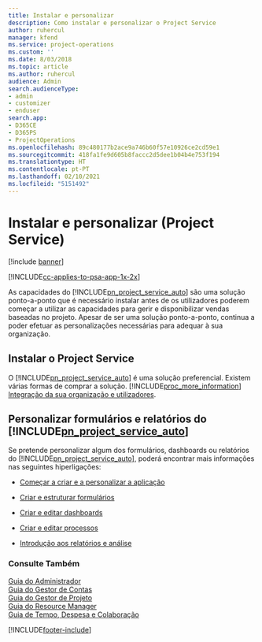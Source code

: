 ```yaml
---
title: Instalar e personalizar
description: Como instalar e personalizar o Project Service
author: ruhercul
manager: kfend
ms.service: project-operations
ms.custom: ''
ms.date: 8/03/2018
ms.topic: article
ms.author: ruhercul
audience: Admin
search.audienceType:
- admin
- customizer
- enduser
search.app:
- D365CE
- D365PS
- ProjectOperations
ms.openlocfilehash: 89c480177b2ace9a746b60f57e10926ce2cd59e1
ms.sourcegitcommit: 418fa1fe9d605b8faccc2d5dee1b04b4e753f194
ms.translationtype: HT
ms.contentlocale: pt-PT
ms.lasthandoff: 02/10/2021
ms.locfileid: "5151492"
---
```

# <a name="install-and-customize-project-service"></a>Instalar e personalizar (Project Service)

[!include [banner](../includes/psa-now-project-operations.md)]

[!INCLUDE[cc-applies-to-psa-app-1x-2x](../includes/cc-applies-to-psa-app-1x-2x.md)]

As capacidades do [!INCLUDE[pn_project_service_auto](../includes/pn-project-service-auto.md)] são uma solução ponto-a-ponto que é necessário instalar antes de os utilizadores poderem começar a utilizar as capacidades para gerir e disponibilizar vendas baseadas no projeto. Apesar de ser uma solução ponto-a-ponto, continua a poder efetuar as personalizações necessárias para adequar à sua organização.  
<!-- TODO: I expect to find the information on how to get and install this here. Please find that and add it here. Same for Project Service.--> 
  
## <a name="install-project-service"></a>Instalar o Project Service  
 O [!INCLUDE[pn_project_service_auto](../includes/pn-project-service-auto.md)] é uma solução preferencial. Existem várias formas de comprar a solução. [!INCLUDE[proc_more_information](../includes/proc-more-information.md)] [Integração da sua organização e utilizadores](https://docs.microsoft.com/dynamics365/customerengagement/on-premises/admin/onboard-your-organization-and-users-to-dynamics-365-online).  
  
## <a name="customize-pn_project_service_auto-forms-and-reports"></a>Personalizar formulários e relatórios do [!INCLUDE[pn_project_service_auto](../includes/pn-project-service-auto.md)]  
 Se pretende personalizar algum dos formulários, dashboards ou relatórios do [!INCLUDE[pn_project_service_auto](../includes/pn-project-service-auto.md)], poderá encontrar mais informações nas seguintes hiperligações:  
  
- [Começar a criar e a personalizar a aplicação](https://docs.microsoft.com/dynamics365/customerengagement/on-premises/customize/getting-started-customization)  
  
- [Criar e estruturar formulários](https://docs.microsoft.com/dynamics365/customerengagement/on-premises/customize/create-design-forms)  
  
- [Criar e editar dashboards](https://docs.microsoft.com/dynamics365/customerengagement/on-premises/customize/create-edit-dashboards)  
  
- [Criar e editar processos](https://docs.microsoft.com/dynamics365/customerengagement/on-premises/customize/guide-staff-through-common-tasks-processes)  
  
- [Introdução aos relatórios e análise](https://docs.microsoft.com/dynamics365/customerengagement/on-premises/analytics/reporting-analytics-with-dynamics-365)  
  
### <a name="see-also"></a>Consulte Também  
 [Guia do Administrador](../psa/admin-guide.md)   
 [Guia do Gestor de Contas](../psa/account-manager-guide.md)   
 [Guia do Gestor de Projeto](../psa/project-manager-guide.md)   
 [Guia do Resource Manager](../psa/resource-manager-guide.md)   
 [Guia de Tempo, Despesa e Colaboração](../psa/time-expense-collaboration-guide.md)


[!INCLUDE[footer-include](../includes/footer-banner.md)]